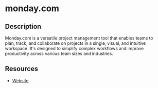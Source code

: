 # monday.com

## Description

Monday.com is a versatile project management tool that enables teams to plan, track, and collaborate on projects in a single, visual, and intuitive workspace. It's designed to simplify complex workflows and improve productivity across various team sizes and industries.

## Resources

- [Website](monday.com)
